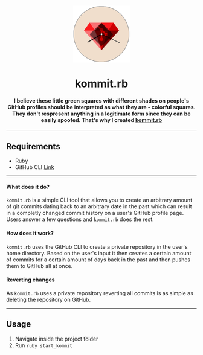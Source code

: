 <h3 align="center">
  <img src="assets/logo.png" alt="fastlane Logo" width="150" align="center">
</h3>

<h1 align="center">kommit.rb</h1>

<h4 align="center">I believe these little green squares with different shades on people's GitHub profiles should be interpreted as what they are - colorful squares. They don't respresent anything in a legitimate form since they can be easily spoofed. That's why I created <ins>kommit.rb</ins></h4>
<hr>

## Requirements

- Ruby
- GitHub CLI [Link](https://cli.github.com/)
<hr>

#### What does it do?

`kommit.rb` is a simple CLI tool that allows you to create an arbitrary amount of git commits dating back to an arbitrary date in the past which can result in a completly changed commit history on a user's GitHub profile page. Users answer a few questions and `kommit.rb` does the rest.

#### How does it work?

`kommit.rb` uses the GitHub CLI to create a private repository in the user's home directory. Based on the user's input it then creates a certain amount of commits for a certain amount of days back in the past and then pushes them to GitHub all at once.

#### Reverting changes

As `kommit.rb` uses a private repository reverting all commits is as simple as deleting the repository on GitHub.

<hr>

## Usage

1. Navigate inside the project folder
2. Run `ruby start_kommit`
